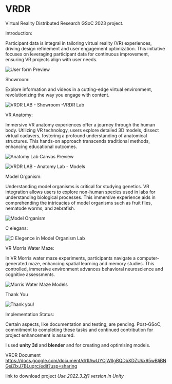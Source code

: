 # VRDR
Virtual Reality Distributed Research GSoC 2023 project. 

Introduction:

Participant data is integral in tailoring virtual reality (VR) experiences, driving design refinement and user engagement optimization. This initiative focuses on leveraging participant data for continuous improvement, ensuring VR projects align with user needs.

![User form Preview](https://github.com/OREL-group/VRDR/assets/114878502/217485d6-6a66-40a5-acfd-6d087ddf1040)

Showroom:

Explore information and videos in a cutting-edge virtual environment, revolutionizing the way you engage with content.

![VRDR LAB - Showroom -VRDR Lab](https://github.com/OREL-group/VRDR/assets/114878502/bfc5016b-8889-4ea6-9e33-db38c412e761)


VR Anatomy:

Immersive VR anatomy experiences offer a journey through the human body. Utilizing VR technology, users explore detailed 3D models, dissect virtual cadavers, fostering a profound understanding of anatomical structures. This hands-on approach transcends traditional methods, enhancing educational outcomes.

![Anatomy Lab Canvas Preview](https://github.com/OREL-group/VRDR/assets/114878502/2e610d95-213a-4489-9479-4ee02b1c1035)

![VRDR LAB - Anatomy Lab - Models ](https://github.com/OREL-group/VRDR/assets/114878502/a3680ebe-5749-44cc-9d6a-642001aa9fb5)

Model Organism:

Understanding model organisms is critical for studying genetics. VR integration allows users to explore non-human species used in labs for understanding biological processes. This immersive experience aids in comprehending the intricacies of model organisms such as fruit flies, nematode worms, and zebrafish.

![Model Organism](https://github.com/OREL-group/VRDR/assets/114878502/e84f0c9d-0766-4fef-a810-0788102a0c95)

C elegans:

![C Elegence in Model Organism Lab](https://github.com/OREL-group/VRDR/assets/114878502/421939c6-744a-45ff-9962-6358485383a5)


VR Morris Water Maze:

In VR Morris water maze experiments, participants navigate a computer-generated maze, enhancing spatial learning and memory studies. This controlled, immersive environment advances behavioral neuroscience and cognitive assessments.

![Morris Water Maze Models](https://github.com/OREL-group/VRDR/assets/114878502/cc3df177-e0de-4247-b913-ef5d66a2fac6)

Thank You

![Thank you!](https://github.com/OREL-group/VRDR/assets/114878502/7ff30aab-7b3b-45d2-9976-b6fc0d736808)

Implementation Status:

Certain aspects, like documentation and testing, are pending. Post-GSoC, commitment to completing these tasks and continued contribution for project enhancement is assured.

I used **unity 3d** and **blender** and for creating and optimising models.

VRDR Document
https://docs.google.com/document/d/1IAwUYCjWlIgBQDbXDZUkx95wBIjBNGsiZlxJ7BLuqrc/edit?usp=sharing

link to download project 
*Use 2022.3.2f1 version in Unity* 
















